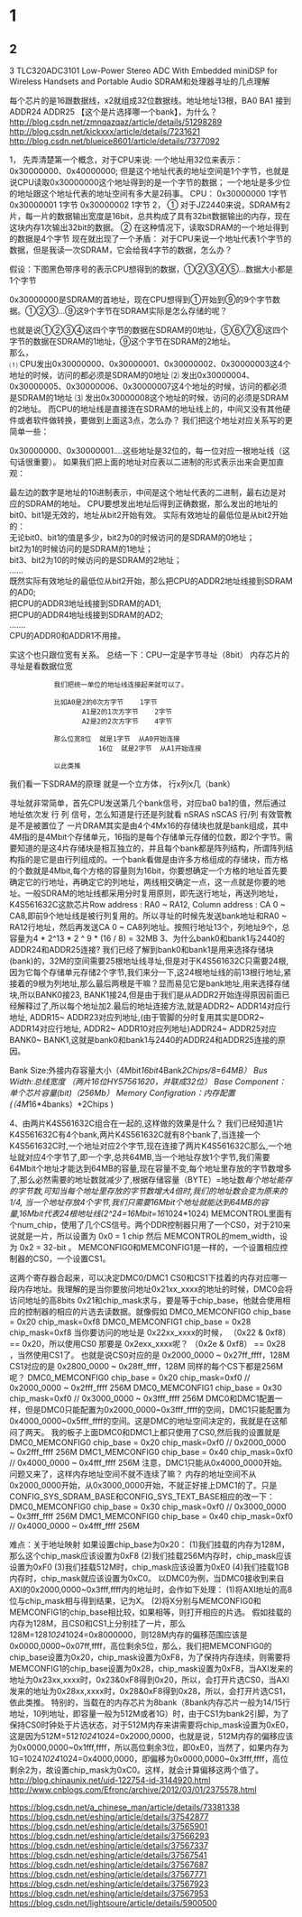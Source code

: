 
1
===
2
-----
3
TLC320ADC3101 Low-Power Stereo ADC With Embedded miniDSP for Wireless Handsets and Portable Audio
SDRAM和处理器寻址的几点理解


每个芯片的是16跟数据线，x2就组成32位数据线。地址地址13根，BA0 BA1 接到ADDR24 ADDR25   【这个是片选择哪一个bank】，为什么？
http://blog.csdn.net/zmnqazqaz/article/details/51298289
http://blog.csdn.net/kickxxx/article/details/7231621
http://blog.csdn.net/blueice8601/article/details/7377092

1，	先弄清楚第一个概念，对于CPU来说:
 一个地址用32位来表示：0x30000000、0x40000000; 但是这个地址代表的地址空间是1个字节，也就是说CPU读取0x30000000这个地址得到的是一个字节的数据； 一个地址是多少位的地址跟这个地址代表的地址空间有多大是2码事。
CPU：
          0x30000000         1字节
          0x30000001         1字节
          0x30000002         1字节
2，
  ① 对于JZ2440来说，SDRAM有2片，每一片的数据输出宽度是16bit，总共构成了具有32bit数据输出的内存，现在这块内存1次输出32bit的数据。
  ② 在这种情况下，读取SDRAM的一个地址得到的数据是4个字节
现在就出现了一个矛盾：  对于CPU来说一个地址代表1个字节的数据，但是我读一次SDRAM，它会给我4字节的数据，怎么办？ 

假设：下图黑色带序号的表示CPU想得到的数据，①②③④⑤...数据大小都是1个字节


0x30000000是SDRAM的首地址，现在CPU想得到①开始到⑨的9个字节数据。①②③...⑨这9个字节在SDRAM实际是怎么存储的呢？ 

 也就是说①②③④这四个字节的数据在SDRAM的0地址，⑤⑥⑦⑧这四个字节的数据在SDRAM的1地址，⑨这个字节在SDRAM的2地址。     
那么，     
 ⑴   CPU发出0x30000000、0x30000001、0x30000002、0x30000003这4个地址的时候，访问的都必须是SDRAM的0地址
 ⑵   发出0x30000004、0x30000005、0x30000006、0x30000007这4个地址的时候，访问的都必须是SDRAM的1地址
⑶   发出0x30000008这个地址的时候，访问的必须是SDRAM的2地址。       而CPU的地址线是直接连在SDRAM的地址线上的，中间又没有其他硬件或者软件做转换，要做到上面这3点，怎么办？       我们把这个地址对应关系写的更简单一些：   


 0x30000000、0x30000001....这些地址是32位的，每一位对应一根地址线（这句话很重要）。       如果我们把上面的地址对应表以二进制的形式表示出来会更加直观：



最左边的数字是地址的10进制表示，中间是这个地址代表的二进制，最右边是对应的SDRAM的地址。
CPU要想发出地址后得到正确数据，那么发出的地址的bit0、bit1是无效的，地址从bit2开始有效。
实际有效地址的最低位是从bit2开始的：     
  无论bit0、bit1的值是多少，bit2为0的时候访问的是SDRAM的0地址；                             
                 bit2为1的时候访问的是SDRAM的1地址；                             
                 bit3、bit2为10的时候访问的是SDRAM的2地址；                               
                ......     
 既然实际有效地址的最低位从bit2开始，那么把CPU的ADDR2地址线接到SDRAM的AD0;                                                           
          把CPU的ADDR3地址线接到SDRAM的AD1;                                                                    
 把CPU的ADDR4地址线接到SDRAM的AD2;                                                                 
        .......     
 CPU的ADDR0和ADDR1不用接。  

实这个也只跟位宽有关系。
总结一下：CPU一定是字节寻址（8bit）
                内存芯片的寻址是看数据位宽
            
               我们把统一单位的地址线连接起来就可以了。

               比如A0是2的0次方字节    1字节
                      A1是2的1次方字节    2字节
                      A2是2的2次方字节    4字节

               那么位宽8位  就是1字节  从A0开始连接
                          16位  就是2字节  从A1开始连接

               以此类推
                    
我们看一下SDRAM的原理 就是一个立方体， 行x列x几（bank）        

寻址就非常简单，首先CPU发送第几个bank信号，对应ba0 ba1的值，然后通过地址依次发 行   列  信号，怎么知道是行还是列就看 nSRAS  nSCAS 行/列 有效管教是不是被置位了
一片DRAM其实是由4个4Mx16的存储块也就是bank组成，其中4M指的是4Mbit个存储单元，16指的是每个存储单元存储的位数，即2个字节。需要知道的是这4片存储块是相互独立的，并且每个bank都是阵列结构，所谓阵列结构指的是它是由行列组成的。一个bank看做是由许多方格组成的存储块，而方格的个数就是4Mbit,每个方格的容量则为16bit，你要想确定一个方格的地址首先要确定它的行地址，再确定它的列地址，两线相交确定一点，这一点就是你要的地址。一般SDRAM的地址线都采用分时复用原则，即先送行地址，再送列地址，K4S561632C这款芯片Row address : RA0 ~ RA12, Column address : CA 0 ~ CA8,即前9个地址线是被行列复用的。所以寻址的时候先发送bank地址和RA0 ~ RA12行地址，然后再发送CA 0 ~ CA8列地址。按照行地址13个，列地址9个，总容量为4 * 2^13 * 2 ^ 9 * (16 / 8) = 32MB
3、为什么bank0和bank1与2440的ADDR24和ADDR25连接?
我们已经了解到bank0和bank1是用来选择存储块 (bank)的，32M的空间需要25根地址线寻址,但是对于K4S561632C只需要24根,因为它每个存储单元存储2个字节,我们来分一下,这24根地址线的前13根行地址,紧接着的9根为列地址,那么最后两根是干嘛？显而易见它是bank地址,用来选择存储块,所以BANK0接23, BANK1接24,但是由于我们是从ADDR2开始连得原因前面已经解释过了,所以每个地址加2.最后的地址连接方法,就是ADDR2~ ADDR14对应行地址, ADDR15~ ADDR23对应列地址,(由于管脚的分时复用其实是DDR2~ ADDR14对应行地址, ADDR2~ ADDR10对应列地址)ADDR24~ ADDR25对应BANK0~ BANK1,这就是bank0和bank1与2440的ADDR24和ADDR25连接的原因。

Bank Size:外接内存容量大小（4Mbit*16bit*4Bank*2Chips/8=64MB）
Bus Width:总线宽度 （两片16位HY57561620，并联成32位）
Base Component：单个芯片容量(bit)（256Mb）
Memory Configration：内存配置 (（4M*16*4banks）*2Chips )

4、由两片K4S561632C组合在一起的,这样做的效果是什么？
我们已经知道1片K4S561632C有4个bank,两片K4S561632C就有8个bank了,当连接一个K4S561632C时,一个地址对应2个字节,现在连接了两片K4S561632C那么,一个地址就对应4个字节了,即一个字,总共64MB,当一个地址存放1个字节,我们需要64Mbit个地址才能达到64MB的容量,现在容量不变,每个地址里存放的字节数增多了,那么必然需要的地址数就减少了,根据存储容量（BYTE）=地址数*每个地址能存的字节数,可知当每个地址里存放的字节数增大4倍时,我们的地址数会变为原来的1/4, 当一个地址存放4个字节,我们只需要16Mbit个地址就能达到64MB的容量,16Mbit代表24根地址线(2^24=16Mbit=16*1024*1024)
MEMCONTROL里面有个num_chip，使用了几个CS信号。两个DDR控制器只用了一个CS0，对于210来说就是一片，所以设置为 0x0 = 1 chip
然后 MEMCONTROL的mem_width，设为 0x2 = 32-bit 。
MEMCONFIG0和MEMCONFIG1是一样的，一个设置相应控制器的CS0，一个设置CS1。
 
这两个寄存器合起来，可以决定DMC0/DMC1 CS0和CS1下挂着的内存对应哪一段内存地址。我理解的是当你要放问地址0x21xx_xxxx的地址的时候，DMC0会将访问地址的高8bits 0x21和chip_mask求与，要是等于chip_base，他就会使用相应的控制器的相应的片选去读数据。就像假如
DMC0_MEMCONFIG0   chip_base =  0x20      chip_mask=0xf8
DMC0_MEMCONFIG1   chip_base =  0x28      chip_mask=0xf8
当你要访问的地址是 0x22xx_xxxx的时候，  （0x22 & 0xf8） ==  0x20，所以使用CS0
那要是  0x2exx_xxxx呢？     （0x2e & 0xf8） == 0x28 ，当然使用CS1了。
也就是说CS0对应的是 0x2000_0000 ~ 0x27ff_ffff，128M
CS1对应的是 0x2800_0000 ~ 0x28ff_ffff，128M
同样的每个CS下都是256M呢？
DMC0_MEMCONFIG0   chip_base =  0x20      chip_mask=0xf0          // 0x2000_0000 ~ 0x2fff_ffff     256M
DMC0_MEMCONFIG1   chip_base =  0x30      chip_mask=0xf0          // 0x3000_0000 ~ 0x3fff_ffff     256M
DMC0和DMC1配置一样，但是DMC0只能配置为0x2000_0000~0x3fff_ffff的空间，DMC1只能配置为0x4000_0000~0x5fff_ffff的空间。这是DMC的地址空间决定的，我就是在这郁闷了两天。
我的板子上面DMC0和DMC1上都只使用了CS0,然后我的设置就是
DMC0_MEMCONFIG0   chip_base =  0x20      chip_mask=0xf0          // 0x2000_0000 ~ 0x2fff_ffff     256M
DMC1_MEMCONFIG0   chip_base =  0x40      chip_mask=0xf0          // 0x4000_0000 ~ 0x4fff_ffff     256M  注意，DMC1只能从0x4000_0000开始。
问题又来了，这样内存地址空间不就不连续了嘛？
内存的地址空间不从0x2000_0000开始，从0x3000_0000开始，不就正好接上DMC1的了。只是CONFIG_SYS_SDRAM_BASE和CONFIG_SYS_TEXT_BASE相应的改一下：
DMC0_MEMCONFIG0   chip_base =  0x30      chip_mask=0xf0          // 0x3000_0000 ~ 0x3fff_ffff     256M
DMC1_MEMCONFIG0   chip_base =  0x40      chip_mask=0xf0          // 0x4000_0000 ~ 0x4fff_ffff     256M
 
难点：关于地址映射
如果设置chip_base为0x20：
(1)我们挂载的内存为128M，那么这个chip_mask应该设置为0xF8
(2)我们挂载256M内存时，chip_mask应该设置为0xF0
(3)我们挂载512M时，chip_mask应该设置为0xE0
(4)我们挂载1GB内存时，chip_mask就应该设置为0xC0。
以DMC0为例，当DMC0接收到来自AXI的0x2000,0000~0x3fff,ffff内的地址时，会作如下处理：
(1)将AXI地址的高8位与chip_mask相与得到结果，记为X。
(2)将X分别与MEMCONFIG0和MEMCONFIG1的chip_base相比较，如果相等，则打开相应的片选。
假如挂载的内存为128M，且CS0和CS1上分别挂了一片，那么128M=128*1024*1024=0x8000000，则128M内存的偏移范围应该是0x0000,0000~0x07ff,ffff，高位剩余5位，那么，我们把MEMCONFIG0的chip_base设置为0x20，chip_mask设置为0xF8，为了保持内存连续，则需要将MEMCONFIG1的chip_base设置为0x28，chip_mask设置为0xF8，当AXI发来的地址为0x23xx,xxxx时，0x23&0xF8得到0x20，所以，会打开片选CS0，当AXI发来的地址为0x28xx,xxxx时，0x28&0xF8得到0x28，所以，会打开片选CS1，依此类推。
特别的，当载在的内存芯片为8bank（8bank内存芯片一般为14/15行地址，10列地址，即容量一般为512M或者1G）时，由于CS1为bank2引脚，为了保持CS0时钟处于片选状态，对于512M内存来讲需要将chip_mask设置为0xE0，这是因为512M=512*1024*1024=0x2000,0000，也就是说，512M内存的偏移应该为0x0000,0000~0x1fff,ffff，所以高位剩余3位，即0xE0，当然了，如果内存为1G=1024*1024*1024=0x4000,0000，即偏移为0x0000,0000~0x3fff,ffff，高位剩余2为，故设置chip_mask为0xC0。这样，就会计算偏移这两个值了。
http://blog.chinaunix.net/uid-122754-id-3144920.html
http://www.cnblogs.com/Efronc/archive/2012/03/01/2375578.html

https://blog.csdn.net/a_chinese_man/article/details/73381338
https://blog.csdn.net/eshing/article/details/37542877
https://blog.csdn.net/eshing/article/details/37565901
https://blog.csdn.net/eshing/article/details/37566293
https://blog.csdn.net/eshing/article/details/37567337
https://blog.csdn.net/eshing/article/details/37567541
https://blog.csdn.net/eshing/article/details/37567687
https://blog.csdn.net/eshing/article/details/37567771
https://blog.csdn.net/eshing/article/details/37567923
https://blog.csdn.net/eshing/article/details/37567953
https://blog.csdn.net/lightsoure/article/details/5900500
